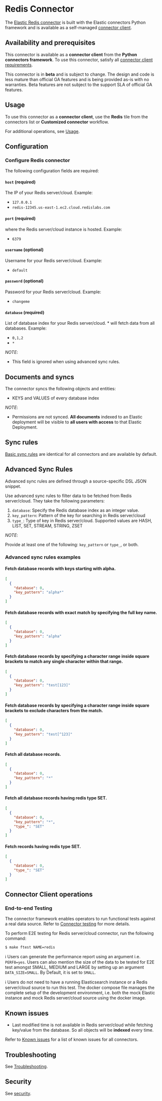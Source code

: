 # Redis Connector

The [Elastic Redis connector](../connectors/sources/redis.py) is built with the Elastic connectors Python framework and is available as a self-managed [connector client](https://www.elastic.co/guide/en/enterprise-search/current/build-connector.html).

## Availability and prerequisites

This connector is available as a **connector client** from the **Python connectors framework**. To use this connector, satisfy all [connector client requirements](https://www.elastic.co/guide/en/enterprise-search/master/build-connector.html).

This connector is in **beta** and is subject to change. The design and code is less mature than official GA features and is being provided as-is with no warranties. Beta features are not subject to the support SLA of official GA features.

## Usage

To use this connector as a **connector client**, use the **Redis** tile from the connectors list or **Customized connector** workflow.

For additional operations, see [Usage](https://www.elastic.co/guide/en/enterprise-search/master/connectors-usage.html).

## Configuration

### Configure Redis connector

The following configuration fields are required:

#### `host`  (required)

The IP of your Redis server/cloud. Example:

- `127.0.0.1`
- `redis-12345.us-east-1.ec2.cloud.redislabs.com`

#### `port`  (required)

where the Redis server/cloud instance is hosted. Example:

- `6379`

#### `username`  (optional)

Username for your Redis server/cloud. Example:

- `default`

#### `password`  (optional)

Password for your Redis server/cloud. Example:

- `changeme`

#### `database`  (required)

List of database index for your Redis server/cloud. * will fetch data from all databases. Example:

- `0,1,2`
- `*`

*NOTE*:

- This field is ignored when using advanced sync rules.

## Documents and syncs

The connector syncs the following objects and entities:
- KEYS and VALUES of every database index


*NOTE*:
- Permissions are not synced. **All documents** indexed to an Elastic deployment will be visible to **all users with access** to that Elastic Deployment.

## Sync rules

[Basic sync rules](https://www.elastic.co/guide/en/enterprise-search/current/sync-rules.html#sync-rules-basic) are identical for all connectors and are available by default.

## Advanced Sync Rules

Advanced sync rules are defined through a source-specific DSL JSON snippet.

Use advanced sync rules to filter data to be fetched from Redis server/cloud. They take the following parameters:

1. `database`:  Specify the Redis database index as an integer value.
2. `key_pattern`: Pattern of the key for searching in Redis server/cloud
3. `type_`: Type of key in Redis server/cloud. Supported values are HASH, LIST, SET, STREAM, STRING, ZSET

*NOTE*:

Provide at least one of the following: `key_pattern` or `type_`, or both.

### Advanced sync rules examples

#### Fetch database records with keys starting with alpha.

```json
[
  {
    "database": 0,
    "key_pattern": "alpha*"
  }
]


```

#### Fetch database records with exact match by specifying the full key name.

```json
[
  {
    "database": 0,
    "key_pattern": "alpha"
  }
]


```

#### Fetch database records by specifying a character range inside square brackets to match any single character within that range.

```json
[
  {
    "database": 0,
    "key_pattern": "test[123]"
  }
]

```

#### Fetch database records by specifying a character range inside square brackets to exclude characters from the match.

```json
[
  {
    "database": 0,
    "key_pattern": "test[^123]"
  }
]
```

#### Fetch all database records.

```json
[
  {
    "database": 0,
    "key_pattern": "*"
  }
]

```

#### Fetch all database records having redis type SET.

```json
[
  {
    "database": 0,
    "key_pattern": "*",
    "type_": "SET"
  }
]

```

#### Fetch records having redis type SET.

```json
[
  {
    "database": 0,
    "type_": "SET"
  }
]

```

## Connector Client operations

### End-to-end Testing

The connector framework enables operators to run functional tests against a real data source. Refer to [Connector testing](https://www.elastic.co/guide/en/enterprise-search/master/build-connector.html#build-connector-testing) for more details.

To perform E2E testing for Redis server/cloud connector, run the following command:

```shell
$ make ftest NAME=redis
```

ℹ️ Users can generate the performance report using an argument i.e. `PERF8=yes`. Users can also mention the size of the data to be tested for E2E test amongst SMALL, MEDIUM and LARGE by setting up an argument `DATA_SIZE=SMALL`. By Default, it is set to `SMALL`.

ℹ️ Users do not need to have a running Elasticsearch instance or a Redis server/cloud source to run this test. The docker compose file manages the complete setup of the development environment, i.e. both the mock Elastic instance and mock Redis server/cloud source using the docker image.

## Known issues

- Last modified time is not available in Redis server/cloud while fetching key/value from the database. So all objects will be **indexed** every time.

Refer to [Known issues](https://www.elastic.co/guide/en/enterprise-search/master/connectors-known-issues.html) for a list of known issues for all connectors.

## Troubleshooting

See [Troubleshooting](https://www.elastic.co/guide/en/enterprise-search/master/connectors-troubleshooting.html).

## Security

See [security](https://www.elastic.co/guide/en/enterprise-search/master/connectors-security.html).